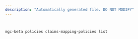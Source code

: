 ```yaml
---
description: "Automatically generated file. DO NOT MODIFY"
---
```


```bash


mgc-beta policies claims-mapping-policies list

```